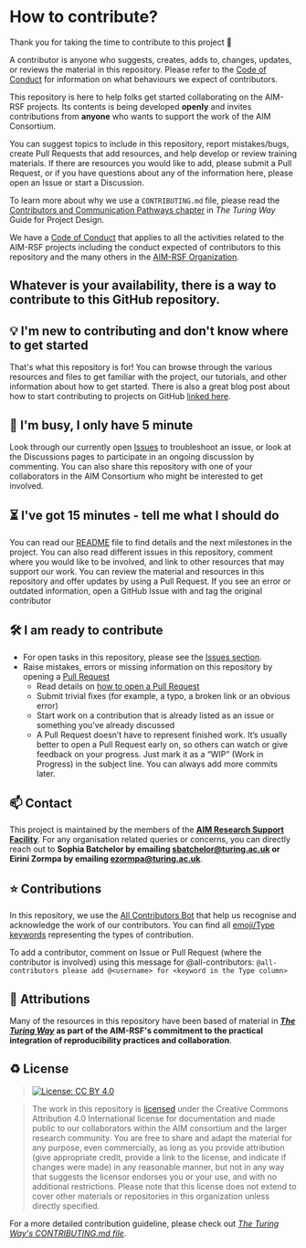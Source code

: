 # How to contribute?

Thank you for taking the time to contribute to this project 🎉 

A contributor is anyone who suggests, creates, adds to, changes, updates, or reviews the material in this repository. Please refer to the [Code of Conduct](./CODE_OF_CONDUCT.md) for information on what behaviours we expect of contributors. 

This repository is here to help folks get started collaborating on the AIM-RSF projects. Its contents is being developed **openly** and invites contributions from **anyone** who wants to support the work of the AIM Consortium. 

You can suggest topics to include in this repository, report mistakes/bugs, create Pull Requests that add resources, and help develop or review training materials. If there are resources you would like to add, please submit a Pull Request, or if you have questions about any of the information here, please open an Issue or start a Discussion. 

To learn more about why we use a `CONTRIBUTING.md` file, please read the [Contributors and Communication Pathways chapter](https://the-turing-way.netlify.app/project-design/project-repo/project-repo-contributors.html) in *The Turing Way* Guide for Project Design.

We have a [Code of Conduct](./CODE_OF_CONDUCT.md) that applies to all the activities related to the AIM-RSF projects including the conduct expected of contributors to this repository and the many others in the [AIM-RSF Organization](https://github.com/aim-rsf). 

## Whatever is your availability, there is a way to contribute to this GitHub repository.

💡 I'm new to contributing and don't know where to get started
---
That's what this repository is for! You can browse through the various resources and files to get familiar with the project, our tutorials, and other information about how to get started.
There is also a great blog post about how to start contributing to projects on GitHub [linked here](https://opensource.guide/how-to-contribute/#how-to-submit-a-contribution).

👋 I'm busy, I only have 5 minute
---

Look through our currently open [Issues](../../issues) to troubleshoot an issue, or look at the Discussions pages to participate in an ongoing discussion by commenting.
You can also share this repository with one of your collaborators in the AIM Consortium who might be interested to get involved.

⏳ I've got 15 minutes - tell me what I should do
---

You can read our [README](./README.md) file to find details and the next milestones in the project.
You can also read different issues in this repository, comment where you would like to be involved, and link to other resources that may support our work.
You can review the material and resources in this repository and offer updates by using a Pull Request. 
If you see an error or outdated information, open a GitHub Issue with and tag the original contributor

🛠 I am ready to contribute 
---

- For open tasks in this repository, please see the [Issues section](../../issues).
- Raise mistakes, errors or missing information on this repository by opening a [Pull Request](../../pulls)
  - Read details on [how to open a Pull Request](https://opensource.guide/how-to-contribute/#opening-a-pull-request)
  - Submit trivial fixes (for example, a typo, a broken link or an obvious error)
  - Start work on a contribution that is already listed as an issue or something you’ve already discussed
  - A Pull Request doesn’t have to represent finished work. It’s usually better to open a Pull Request early on, so others can watch or give feedback on your progress. Just mark it as a “WIP” (Work in Progress) in the subject line. You can always add more commits later.


📫 Contact
---

This project is maintained by the members of the **[AIM Research Support Facility]()**.
For any organisation related queries or concerns, you can directly reach out to **Sophia Batchelor by emailing [sbatchelor@turing.ac.uk](mailto:sbatchelor@turing.ac.uk) or Eirini Zormpa by emailing [ezormpa@turing.ac.uk](mailto:ezormpa@turing.ac.uk)**.


⭐️ Contributions
---

In this repository, we use the [All Contributors Bot](https://allcontributors.org/) that help us recognise and acknowledge the work of our contributors. 
You can find all [emoji/Type keywords](https://allcontributors.org/docs/en/emoji-key) representing the types of contribution. 

To add a contributor, comment on Issue or Pull Request (where the contributor is involved) using this message for @all-contributors:
`@all-contributors please add @<username> for <keyword in the Type column>`


🤝 Attributions 
---

Many of the resources in this repository have been based of material in ***[The Turing Way](https://github.com/alan-turing-institute/the-turing-way)* as part of the AIM-RSF's commitment to the practical integration of reproducibility practices and collaboration**.


♻️ License
---

> [![License: CC BY 4.0](https://img.shields.io/badge/License-CC_BY_4.0-lightgrey.svg)](https://creativecommons.org/licenses/by/4.0/)

> The work in this repository is [licensed](https://github.com/aim-rsf/Getting-Started/blob/main/LICENSE.md) under the Creative Commons Attribution 4.0 International license for documentation and made public to our collaborators within the AIM consortium and the larger research community. You are free to share and adapt the material for any purpose, even commercially, as long as you provide attribution (give appropriate credit, provide a link to the license, and indicate if changes were made) in any reasonable manner, but not in any way that suggests the licensor endorses you or your use, and with no additional restrictions. Please note that this license does not extend to cover other materials or repositories in this organization unless directly specified. 

For a more detailed contribution guideline, please check out *[The Turing Way's CONTRIBUTING.md file](https://github.com/alan-turing-institute/the-turing-way/blob/main/CONTRIBUTING.md)*.
